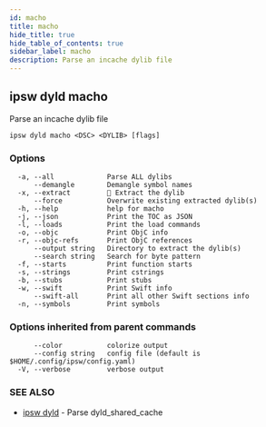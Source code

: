 ```yaml
---
id: macho
title: macho
hide_title: true
hide_table_of_contents: true
sidebar_label: macho
description: Parse an incache dylib file
---
```

## ipsw dyld macho

Parse an incache dylib file

```
ipsw dyld macho <DSC> <DYLIB> [flags]
```

### Options

```
  -a, --all             Parse ALL dylibs
      --demangle        Demangle symbol names
  -x, --extract         🚧 Extract the dylib
      --force           Overwrite existing extracted dylib(s)
  -h, --help            help for macho
  -j, --json            Print the TOC as JSON
  -l, --loads           Print the load commands
  -o, --objc            Print ObjC info
  -r, --objc-refs       Print ObjC references
      --output string   Directory to extract the dylib(s)
      --search string   Search for byte pattern
  -f, --starts          Print function starts
  -s, --strings         Print cstrings
  -b, --stubs           Print stubs
  -w, --swift           Print Swift info
      --swift-all       Print all other Swift sections info
  -n, --symbols         Print symbols
```

### Options inherited from parent commands

```
      --color           colorize output
      --config string   config file (default is $HOME/.config/ipsw/config.yaml)
  -V, --verbose         verbose output
```

### SEE ALSO

* [ipsw dyld](/docs/cli/ipsw/dyld)	 - Parse dyld_shared_cache

